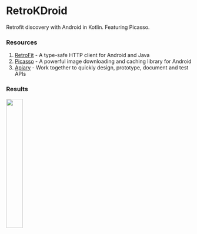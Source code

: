 # RetroKDroid
Retrofit discovery with Android in Kotlin. Featuring Picasso.

### Resources
1. [RetroFit](http://square.github.io/retrofit/) - A type-safe HTTP client for Android and Java
2. [Picasso](http://square.github.io/picasso/) - A powerful image downloading and caching library for Android
3. [Apiary](apiary.io) - Work together to quickly design, prototype, document and test APIs

### Results
<img src="https://i.imgur.com/5jroryk.png" width="30%"/>
